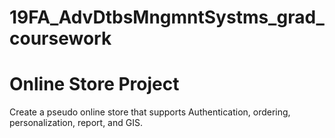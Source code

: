 # 19FA_AdvDtbsMngmntSystms_grad_coursework

# Online Store Project

Create a pseudo online store that supports Authentication, ordering, personalization, report, and GIS.
